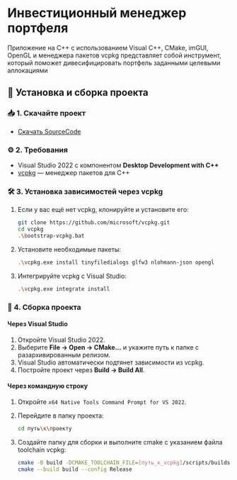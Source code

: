 # Инвестиционный менеджер портфеля

Приложение на C++ с использованием Visual C++, CMake, imGUI, OpenGL и менеджера пакетов vcpkg представляет собой инструмент, который поможет дивесифицировать портфель заданными целевыми аллокациями

## 🚀 Установка и сборка проекта

### 📥 1. Скачайте проект

* [Скачать SourceCode](https://github.com/Artivaa/PortfolioManager/archive/refs/tags/v1.0.zip)

### ⚙️ 2. Требования

* Visual Studio 2022 с компонентом **Desktop Development with C++**
* [vcpkg](https://github.com/microsoft/vcpkg) — менеджер пакетов для C++

### 🛠️ 3. Установка зависимостей через vcpkg

1. Если у вас ещё нет vcpkg, клонируйте и установите его:

   ```bash
   git clone https://github.com/microsoft/vcpkg.git
   cd vcpkg
   .\bootstrap-vcpkg.bat
   ```
2. Установите необходимые пакеты:

   ```bash
   .\vcpkg.exe install tinyfiledialogs glfw3 nlohmann-json opengl
   ```
3. Интегрируйте vcpkg с Visual Studio:

   ```bash
   .\vcpkg.exe integrate install
   ```

### 🔧 4. Сборка проекта

#### Через Visual Studio

1. Откройте Visual Studio 2022.
2. Выберите **File → Open → CMake...** и укажите путь к папке с разархивированным релизом.
3. Visual Studio автоматически подтянет зависимости из vcpkg.
4. Постройте проект через **Build → Build All**.

#### Через командную строку

1. Откройте `x64 Native Tools Command Prompt for VS 2022`.
2. Перейдите в папку проекта:

   ```bash
   cd путь\к\проекту
   ```
3. Создайте папку для сборки и выполните cmake с указанием файла toolchain vcpkg:

   ```bash
   cmake -B build -DCMAKE_TOOLCHAIN_FILE=[путь_к_vcpkg]/scripts/buildsystems/vcpkg.cmake
   cmake --build build --config Release
   ```
